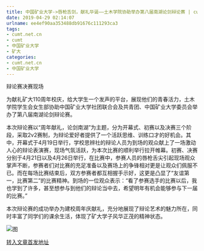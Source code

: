 ```yaml
---
title: 中国矿业大学->唇枪舌剑，献礼华诞——土木学院协助举办第八届南湖论剑辩论赛 | cumt.net.cn
date: 2019-04-29 02:14:07
urlname: ee4ef90aa353488db91676c111293ca3
tags: 
- cumt.net.cn
- cumt
- 中国矿业大学
- 矿大
categories:
- cumt.net.cn
- 中国矿业大学
---
```


辩论赛决赛现场

为献礼矿大110周年校庆，给大学生一个发声的平台，展现他们的青春活力，土木学院学生会女生部协助中国矿业大学社团联合会及共青团、中国矿业大学委员会举办了第八届南湖论剑辩论赛。

本次辩论赛以“周年献礼，论剑南湖”为主题，分为开幕式、初赛以及决赛三个阶段，采取2v2赛制，为辩论爱好者提供了一个活跃思维、训练口才的好机会。其中，开幕式于4月19日举行，学校思辨社的辩论人员为到场的观众献上了一场激动人心的辩论表演赛，现场气氛活跃，为本次比赛的顺利举行拉开帷幕。初赛、决赛分别于4月21日以及4月26日举行，在比赛中，参赛人员的唇枪舌尖引起现场观众掌声不断，参赛者们对比赛的充足准备以及赛场上的争锋相对更是让观众们佩服不已。而在每场比赛结束后，双方参赛者都互相握手示好，这更是凸显了“友谊第一，比赛第二”的比赛精神。到场的一位观众表示：“看了参赛选手的比赛以后，我也学到了许多，甚至想参与到他们的辩论当中去，希望明年有机会能够参与下一届的比赛。”

本次辩论赛的成功举办为建校周年庆献礼，充分地展现了辩论艺术的魅力所在，同时丰富了同学们的课余生活，体现了矿大学子风华正茂的精神状态。

![图](http://xwzx.cumt.edu.cn/_upload/article/images/c7/c3/f62510924b12b64a74cf6ba5b8e0/8f4da7fe-58b4-4266-ad17-d16423646200.jpg)

[转入文章首发地址](http://xwzx.cumt.edu.cn/f8/d7/c523a522455/page.htm)